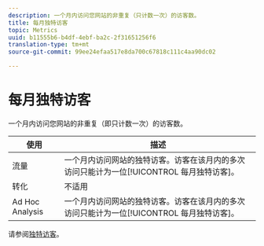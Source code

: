 ```yaml
---
description: 一个月内访问您网站的非重复（只计数一次）的访客数。
title: 每月独特访客
topic: Metrics
uuid: b11555b6-b4df-4ebf-ba2c-2f31651256f6
translation-type: tm+mt
source-git-commit: 99ee24efaa517e8da700c67818c111c4aa90dc02

---
```



# 每月独特访客

一个月内访问您网站的非重复（即只计数一次）的访客数。

| 使用 | 描述 |
|---|---|
| 流量 | 一个月内访问网站的独特访客。访客在该月内的多次访问只能计为一位[!UICONTROL 每月独特访客]。 |
| 转化 | 不适用 |
| Ad Hoc Analysis | 一个月内访问网站的独特访客。访客在该月内的多次访问只能计为一位[!UICONTROL 每月独特访客]。 |

请参阅[独特访客](/help/components/c-variables/c-metrics/metrics-unique-visitors.md)。
